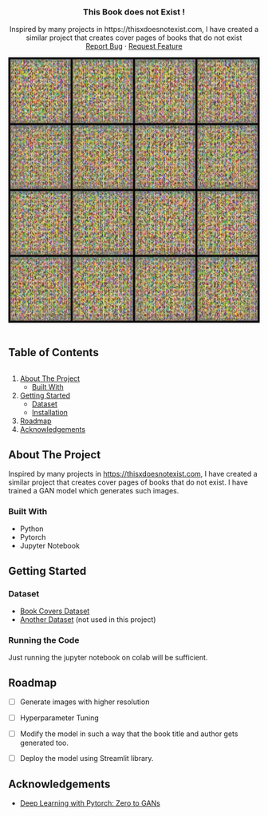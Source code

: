 <!--
*** Thanks for checking out the Best-README-Template. If you have a suggestion
*** that would make this better, please fork the repo and create a pull request
*** or simply open an issue with the tag "enhancement".
*** Thanks again! Now go create something AMAZING! :D
***
***
***
*** To avoid retyping too much info. Do a search and replace for the following:
*** github_username, repo_name, twitter_handle, email, project_title, project_description
-->



<!-- PROJECT SHIELDS -->
<!--
*** I'm using markdown "reference style" links for readability.
*** Reference links are enclosed in brackets [ ] instead of parentheses ( ).
*** See the bottom of this document for the declaration of the reference variables
*** for contributors-url, forks-url, etc. This is an optional, concise syntax you may use.
*** https://www.markdownguide.org/basic-syntax/#reference-style-links
-->
<!--
[![Contributors][contributors-shield]][contributors-url]
[![Forks][forks-shield]][forks-url]
[![Stargazers][stars-shield]][stars-url]
[![Issues][issues-shield]][issues-url]
[![MIT License][license-shield]][license-url]
[![LinkedIn][linkedin-shield]][linkedin-url]
-->


<!-- PROJECT LOGO -->

  <h3 align="center">This Book does not Exist !</h3>

  <p align="center">
Inspired by many projects in https://thisxdoesnotexist.com, I have created a similar project that creates cover pages of books that do not exist
    <br />
    <a href="https://github.com/fyse-nassar/this-book-does-not-exist/issues">Report Bug</a>
    ·
    <a href="https://github.com/fyse-nassar/this-book-does-not-exist/issues">Request Feature</a>
  </p>
  
<p align="center">
   <img src="https://github.com/fyse-nassar/this-book-does-not-exist/blob/main/demo.gif" width="532" height="532"/>
  </p>


<!-- TABLE OF CONTENTS -->
  <summary><h2 style="display: inline-block">Table of Contents</h2></summary>
  <ol>
    <li>
      <a href="#about-the-project">About The Project</a>
      <ul>
        <li><a href="#built-with">Built With</a></li>
      </ul>
    </li>
    <li>
      <a href="#getting-started">Getting Started</a>
      <ul>
        <li><a href="#dataset">Dataset</a></li>
        <li><a href="#running-the-code">Installation</a></li>
      </ul>
    </li>
    <li><a href="#roadmap">Roadmap</a></li>
    <li><a href="#acknowledgements">Acknowledgements</a></li>
  </ol>



<!-- ABOUT THE PROJECT -->
## About The Project

Inspired by many projects in https://thisxdoesnotexist.com, I have created a similar project that creates cover pages of books that do not exist. I have trained a GAN model which generates such images.


### Built With

* Python
* Pytorch
* Jupyter Notebook


<!-- GETTING STARTED -->
## Getting Started


### Dataset

- [Book Covers Dataset](https://www.kaggle.com/lukaanicin/book-covers-dataset)
- [Another Dataset](https://github.com/uchidalab/book-dataset) (not used in this project)

### Running the Code
Just running the jupyter notebook on colab will be sufficient.



<!-- ROADMAP -->
## Roadmap

- [ ] Generate images with higher resolution
- [ ] Hyperparameter Tuning
- [ ] Modify the model in such a way that the book title and author gets generated too.
- [ ] Deploy the model using Streamlit library.


<!-- ACKNOWLEDGEMENTS -->
## Acknowledgements

* [Deep Learning with Pytorch: Zero to GANs](https://jovian.ai/learn/deep-learning-with-pytorch-zero-to-gans)

